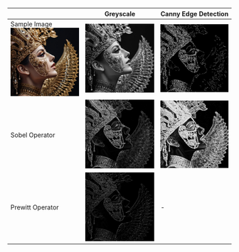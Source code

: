 |                                 |  Greyscale            | Canny Edge Detection|
|---------------------------------|-----------------------|----------------------|
| Sample Image  ![Sample Image](https://github.com/Adrija-G/DigitalImageProcessing/blob/main/Images/sample.jpg)        | ![Greyscale Version](https://github.com/Adrija-G/DigitalImageProcessing/blob/main/Images/greyscaleversion.jpeg) | ![Canny Edge Detection](https://github.com/Adrija-G/DigitalImageProcessing/blob/main/Images/CannyEdgeDetection.jpeg) |
| Sobel Operator                  | ![Sobel Operator](https://github.com/Adrija-G/DigitalImageProcessing/blob/main/Images/SobelOperator.jpeg) | ![Scharr Operator](https://github.com/Adrija-G/DigitalImageProcessing/blob/main/Images/ScharrOperator.jpeg) |
| Prewitt Operator                | ![Prewitt Operator](https://github.com/Adrija-G/DigitalImageProcessing/blob/main/Images/PrewittOperator.jpeg) | - |


